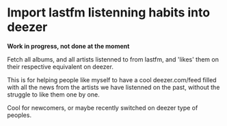 # Import lastfm listenning habits into deezer

<b>Work in progress, not done at the moment</b>

Fetch all albums, and all artists listenned to from lastfm, and 'likes' them on their respective equivalent on deezer.

This is for helping people like myself to have a cool deezer.com/feed filled with all the news from the artists we have listenned 
on the past, without the struggle to like them one by one.

Cool for newcomers, or maybe recently switched on deezer type of peoples.
